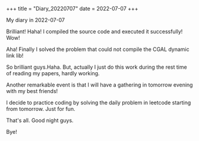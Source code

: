 +++
title = "Diary_20220707"
date = 2022-07-07
+++

My diary in 2022-07-07

Brilliant! Haha! I compiled the source code and executed it successfully! Wow!

<!-- more -->

Aha! Finally I solved the problem that could not compile the CGAL dynamic link lib!

So brilliant guys.Haha. But, actually I just do this work during the rest time of reading my papers, hardly working.

Another remarkable event is that I will have a gathering in tomorrow evening with my best friends! 

I decide to practice coding by solving the daily problem in leetcode 
starting from tomorrow. Just for fun.

That's all. Good night guys.

Bye!
